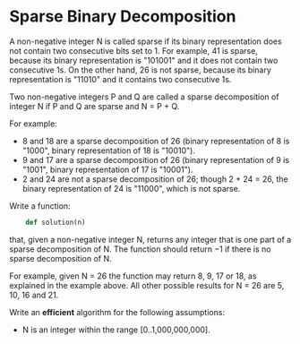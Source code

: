 # Sparse Binary Decomposition

A non-negative integer N is called sparse if its binary representation does not contain two consecutive bits set to 1. For example, 41 is sparse, because its binary representation is "101001" and it does not contain two consecutive 1s. On the other hand, 26 is not sparse, because its binary representation is "11010" and it contains two consecutive 1s.

Two non-negative integers P and Q are called a sparse decomposition of integer N if P and Q are sparse and N = P + Q.

For example:

- 8 and 18 are a sparse decomposition of 26 (binary representation of 8 is "1000", binary representation of 18 is "10010").
- 9 and 17 are a sparse decomposition of 26 (binary representation of 9 is "1001", binary representation of 17 is "10001").
- 2 and 24 are not a sparse decomposition of 26; though 2 + 24 = 26, the binary representation of 24 is "11000", which is not sparse.

Write a function:

```ruby
    def solution(n)
```

that, given a non-negative integer N, returns any integer that is one part of a sparse decomposition of N. The function should return −1 if there is no sparse decomposition of N.

For example, given N = 26 the function may return 8, 9, 17 or 18, as explained in the example above. All other possible results for N = 26 are 5, 10, 16 and 21.

Write an **efficient** algorithm for the following assumptions:

- N is an integer within the range [0..1,000,000,000].
